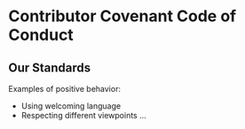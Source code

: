 # Contributor Covenant Code of Conduct

## Our Standards
Examples of positive behavior:
- Using welcoming language
- Respecting different viewpoints
...
